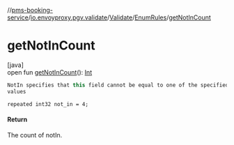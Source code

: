 //[pms-booking-service](../../../../index.md)/[io.envoyproxy.pgv.validate](../../index.md)/[Validate](../index.md)/[EnumRules](index.md)/[getNotInCount](get-not-in-count.md)

# getNotInCount

[java]\
open fun [getNotInCount](get-not-in-count.md)(): [Int](https://kotlinlang.org/api/core/kotlin-stdlib/kotlin/-int/index.html)

```kotlin
NotIn specifies that this field cannot be equal to one of the specified
values

```
`repeated int32 not_in = 4;`

#### Return

The count of notIn.